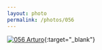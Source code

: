 ```yaml
---
layout: photo
permalink: /photos/056
---
```


[![056 Arturo](https://c2.staticflickr.com/6/5621/20530508919_d7eec05182_c.jpg)](https://www.flickr.com/photos/131440297@N08/20530508919/){:target="_blank"}
